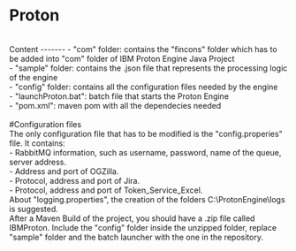 # Proton
</br>
Content
-------
 - "com" folder: contains the "fincons" folder which has to be added into "com" folder of IBM Proton Engine Java Project </br>
 - "sample" folder: contains the .json file that represents the processing logic of the engine </br>
 - "config" folder: contains all the configuration files needed by the engine </br>
 - "launchProton.bat": batch file that starts the Proton Engine </br>
 - "pom.xml": maven pom with all the dependecies needed </br>
</br>
#Configuration files </br>
The only configuration file that has to be modified is the "config.properies" file. It contains: </br>
 - RabbitMQ information, such as username, password, name of the queue, server address. </br>
 - Address and port of OGZilla. </br>
 - Protocol, address and port of Jira. </br>
 - Protocol, address and port of Token_Service_Excel. </br>
About "logging.properties", the creation of the folders C:\ProtonEngine\logs is suggested. </br>
After a Maven Build of the project, you should have a .zip file called IBMProton. Include the "config" folder inside the unzipped folder, replace "sample" folder and the batch launcher with the one in the repository.